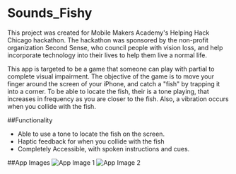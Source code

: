 # Sounds_Fishy
This project was created for Mobile Makers Academy's Helping Hack Chicago hackathon. The hackathon was sponsored by the 
non-profit organization Second Sense, who council people with vision loss, and help incorporate technology into their lives 
to help them live a normal life. 

This app is targeted to be a game that someone can play with partial to complete visual impairment. The objective of the game 
is to move your finger around the screen of your iPhone, and catch a "fish" by trapping it into a corner. To be able to locate
the fish, their is a tone playing, that increases in frequency as you are closer to the fish. Also, a vibration occurs when 
you collide with the fish.

##Functionality
* Able to use a tone to locate the fish on the screen.
* Haptic feedback for when you collide with the fish
* Completely Accessible, with spoken instructions and cues. 

##App Images
<img src='http://i.imgur.com/bzEBmiF.png' title='App Image 1' width='' alt='App Image 1' /> <img src='http://i.imgur.com/WLBw34s.png' title='App Image 2' width='' alt='App Image 2' />
